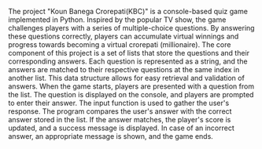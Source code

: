 The project "Koun Banega Crorepati(KBC)" is a console-based quiz game implemented in Python. Inspired by the popular TV show, the game challenges players with a series of multiple-choice questions. By answering these questions correctly, players can accumulate virtual winnings and progress towards becoming a virtual crorepati (millionaire).
The core component of this project is a set of lists that store the questions and their corresponding answers. Each question is represented as a string, and the answers are matched to their respective questions at the same index in another list. This data structure allows for easy retrieval and validation of answers.
When the game starts, players are presented with a question from the list. The question is displayed on the console, and players are prompted to enter their answer. The input function is used to gather the user's response.
The program compares the user's answer with the correct answer stored in the list. If the answer matches, the player's score is updated, and a success message is displayed. In case of an incorrect answer, an appropriate message is shown, and the game ends.
